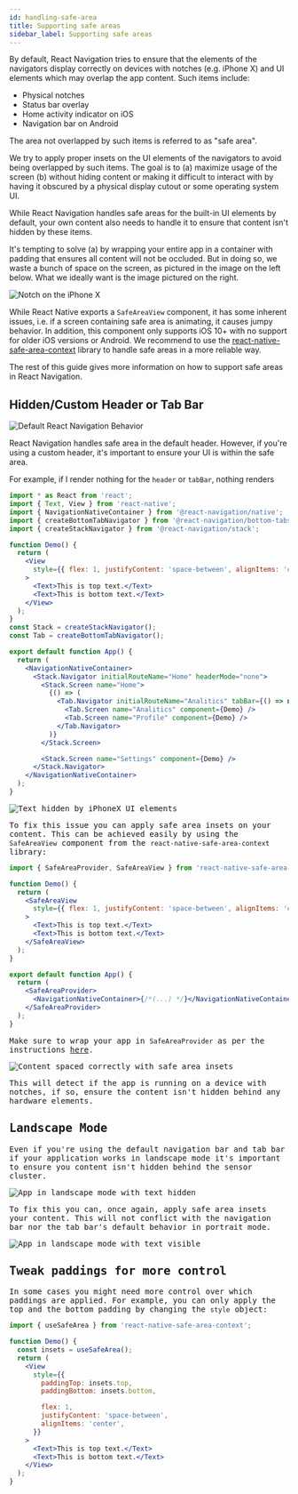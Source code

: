 ```yaml
---
id: handling-safe-area
title: Supporting safe areas
sidebar_label: Supporting safe areas
---
```


By default, React Navigation tries to ensure that the elements of the navigators display correctly on devices with notches (e.g. iPhone X) and UI elements which may overlap the app content. Such items include:

- Physical notches
- Status bar overlay
- Home activity indicator on iOS
- Navigation bar on Android

The area not overlapped by such items is referred to as "safe area".

We try to apply proper insets on the UI elements of the navigators to avoid being overlapped by such items. The goal is to (a) maximize usage of the screen (b) without hiding content or making it difficult to interact with by having it obscured by a physical display cutout or some operating system UI.

While React Navigation handles safe areas for the built-in UI elements by default, your own content also needs to handle it to ensure that content isn't hidden by these items.

It's tempting to solve (a) by wrapping your entire app in a container with padding that ensures all content will not be occluded. But in doing so, we waste a bunch of space on the screen, as pictured in the image on the left below. What we ideally want is the image pictured on the right.

![Notch on the iPhone X](/docs/assets/iphoneX/00-intro.png)

While React Native exports a `SafeAreaView` component, it has some inherent issues, i.e. if a screen containing safe area is animating, it causes jumpy behavior. In addition, this component only supports iOS 10+ with no support for older iOS versions or Android. We recommend to use the [react-native-safe-area-context](https://github.com/th3rdwave/react-native-safe-area-context) library to handle safe areas in a more reliable way.

The rest of this guide gives more information on how to support safe areas in React Navigation.

## Hidden/Custom Header or Tab Bar

![Default React Navigation Behavior](/docs/assets/iphoneX/01-iphonex-default.png)

React Navigation handles safe area in the default header. However, if you're using a custom header, it's important to ensure your UI is within the safe area.

For example, if I render nothing for the `header` or `tabBar`, nothing renders

<samp id="hidden-components" />

```jsx
import * as React from 'react';
import { Text, View } from 'react-native';
import { NavigationNativeContainer } from '@react-navigation/native';
import { createBottomTabNavigator } from '@react-navigation/bottom-tabs';
import { createStackNavigator } from '@react-navigation/stack';

function Demo() {
  return (
    <View
      style={{ flex: 1, justifyContent: 'space-between', alignItems: 'center' }}
    >
      <Text>This is top text.</Text>
      <Text>This is bottom text.</Text>
    </View>
  );
}
const Stack = createStackNavigator();
const Tab = createBottomTabNavigator();

export default function App() {
  return (
    <NavigationNativeContainer>
      <Stack.Navigator initialRouteName="Home" headerMode="none">
        <Stack.Screen name="Home">
          {() => (
            <Tab.Navigator initialRouteName="Analitics" tabBar={() => null}>
              <Tab.Screen name="Analitics" component={Demo} />
              <Tab.Screen name="Profile" component={Demo} />
            </Tab.Navigator>
          )}
        </Stack.Screen>

        <Stack.Screen name="Settings" component={Demo} />
      </Stack.Navigator>
    </NavigationNativeContainer>
  );
}
```

![Text hidden by iPhoneX UI elements](/docs/assets/iphoneX/02-iphonex-content-hidden.png)

To fix this issue you can apply safe area insets on your content. This can be achieved easily by using the `SafeAreaView` component from the `react-native-safe-area-context` library:

<samp id="safe-area-example" />

```jsx
import { SafeAreaProvider, SafeAreaView } from 'react-native-safe-area-context';

function Demo() {
  return (
    <SafeAreaView
      style={{ flex: 1, justifyContent: 'space-between', alignItems: 'center' }}
    >
      <Text>This is top text.</Text>
      <Text>This is bottom text.</Text>
    </SafeAreaView>
  );
}

export default function App() {
  return (
    <SafeAreaProvider>
      <NavigationNativeContainer>{/*(...) */}</NavigationNativeContainer>
    </SafeAreaProvider>
  );
}
```

Make sure to wrap your app in `SafeAreaProvider` as per the instructions [here](https://github.com/th3rdwave/react-native-safe-area-context#usage).

![Content spaced correctly with safe area insets](/docs/assets/iphoneX/03-iphonex-content-fixed.png)

This will detect if the app is running on a device with notches, if so, ensure the content isn't hidden behind any hardware elements.

## Landscape Mode

Even if you're using the default navigation bar and tab bar if your application works in landscape mode it's important to ensure you content isn't hidden behind the sensor cluster.

![App in landscape mode with text hidden](/docs/assets/iphoneX/04-iphonex-landscape-hidden.png)

To fix this you can, once again, apply safe area insets your content. This will not conflict with the navigation bar nor the tab bar's default behavior in portrait mode.

![App in landscape mode with text visible](/docs/assets/iphoneX/05-iphonex-landscape-fixed.png)

## Tweak paddings for more control

In some cases you might need more control over which paddings are applied. For example, you can only apply the top and the bottom padding by changing the `style` object:

<samp id="use-safe-area" />

```jsx
import { useSafeArea } from 'react-native-safe-area-context';

function Demo() {
  const insets = useSafeArea();
  return (
    <View
      style={{
        paddingTop: insets.top,
        paddingBottom: insets.bottom,

        flex: 1,
        justifyContent: 'space-between',
        alignItems: 'center',
      }}
    >
      <Text>This is top text.</Text>
      <Text>This is bottom text.</Text>
    </View>
  );
}
```
